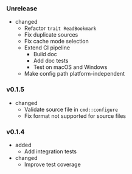 <!-- markdownlint-disable MD041 MD034 -->

### Unrelease

- changed
  - Refactor `trait ReadBookmark`
  - Fix duplicate sources
  - Fix cache mode selection
  - Extend CI pipeline
    - Build doc
    - Add doc tests
    - Test on macOS and Windows
  - Make config path platform-independent

### v0.1.5

- changed
  - Validate source file in `cmd::configure`
  - Fix format not supported for source files

### v0.1.4

- added
  - Add integration tests
- changed
  - Improve test coverage
